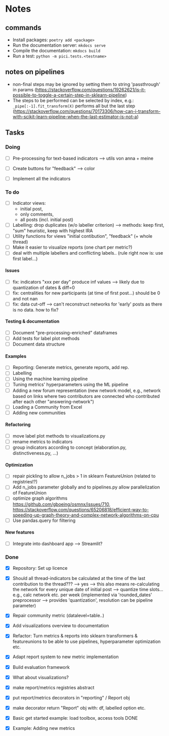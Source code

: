 # Notes

## commands

- Install packages: ``poetry add <package>``
- Run the documentation server: ``mkdocs serve``
- Compile the documentation: ``mkdocs build``
- Run a test: ``python -m pici.tests.<testname>``

## notes on pipelines

- non-final steps may be ignored by setting them to string 'passthrough' in params (https://stackoverflow.com/questions/19262621/is-it-possible-to-toggle-a-certain-step-in-sklearn-pipeline)
- The steps to be performed can be selected by index, e.g.: ``_pipe[:-1].fit_transform(X)`` performs all but the last step (https://stackoverflow.com/questions/70173306/how-can-i-transform-with-scikit-learn-pipeline-when-the-last-estimator-is-not-a)

## Tasks

### Doing

- [ ] Pre-processing for text-based indicators --> utils von anna + meine
- [ ] Create buttons for "feedback" --> color
- [ ] Implement all the indicators


### To do

- [ ] Indicator views:
  - initial post,
  - only comments,
  - all posts (incl. initial post)
- [ ] Labelling: drop duplicates (w/o labeller criterion) --> methods: keep first, "sum" heuristic, keep with highest IRA
- [ ] Utility functions for views "initial contibution", "feedback" (+ whole thread)
- [ ] Make it easier to visualize reports (one chart per metric?)
- [ ] deal with multiple labellers and conflicting labels.. (rule right now is: use first label...)

#### Issues

- [ ] fix: indicators "xxx per day" produce inf values --> likely due to quantization of dates & diff=0
- [ ] fix: centralities for new participants (at time of first post...) should be 0 and not nan
- [ ] fix: data cut-off --> can't reconstruct networks for 'early' posts as there is no data. how to fix?

#### Testing & documentation

- [ ] Document "pre-processing-enriched" dataframes 
- [ ] Add tests for label plot methods
- [ ] Document data structure

#### Examples

- [ ] Reporting: Generate metrics, generate reports, add rep.
- [ ] Labelling
- [ ] Using the machine learning pipeline
- [ ] Tuning metrics' hyperparameters using the ML pipeline
- [ ] Adding a new forum representation (new network model, e.g., network based on links where two contributors are connected who contributed after each other "answering-network")
- [ ] Loading a Community from Excel
- [ ] Adding new communities

#### Refactoring

- [ ] move label plot methods to visualizations.py
- [ ] rename metrics to indicators
- [ ] group indicators according to concept (elaboration.py, distinctiveness.py, ...)

#### Optimization

- [ ] repair pickling to allow n_jobs > 1 in sklearn FeatureUnion (related to registries!?)
- [ ] Add n_jobs parameter globally and to pipelines.py allow parallelization of FeatureUnion
- [ ] optimize graph algorithms https://github.com/gboeing/osmnx/issues/710, https://stackoverflow.com/questions/65206818/efficient-way-to-speeding-up-graph-theory-and-complex-network-algorithms-on-cpu
- [ ] Use pandas.query for filtering

#### New features

- [ ] Integrate into dashboard app --> Streamlit?


### Done

- [x] Repository: Set up licence
- [x] Should all thread-indicators be calculated at the time of the last contribution to the thread??? --> yes --> this also means re-calculating the network for every unique date of initial post --> quantize time slots... e.g., calc network etc. per week (implemented via 'rounded_dates' preprocessor --> provides 'quantization', resolution can be pipeline parameter)
- [x] Repair community metric (datalevel=table..)
- [x] Add visualizations overview to documentation
- [x] Refactor: Turn metrics & reports into sklearn transformers & featureunions to be able to use pipelines, hyperparameter optimization etc.
- [x] Adapt report system to new metric implementation
- [x] Build evaluation framework
- [x] What about visualizations?
- [x] make report/metrics registries abstract
- [x] put report/metrics decorators in "reporting" / Report obj
- [x] make decorator return "Report" obj with: df, labelled option etc.
- [x] Basic get started example: load toolbox, access tools     DONE
- [x] Example: Adding new metrics



